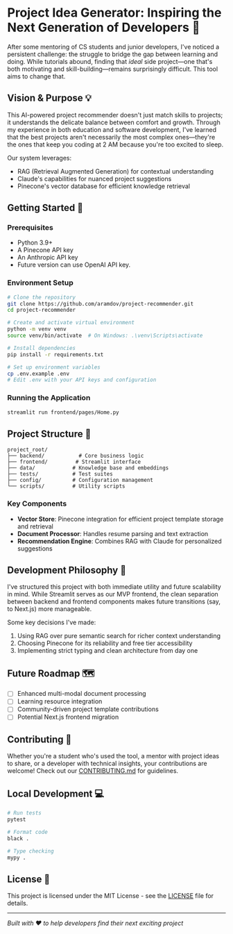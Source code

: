 # Project Idea Generator: Inspiring the Next Generation of Developers 🚀

After some mentoring of CS students and junior developers, I've noticed a persistent challenge: the struggle to bridge the gap between learning and doing. While tutorials abound, finding that *ideal* side project—one that's both motivating and skill-building—remains surprisingly difficult. This tool aims to change that.

## Vision & Purpose 💡

This AI-powered project recommender doesn't just match skills to projects; it understands the delicate balance between comfort and growth. Through my experience in both education and software development, I've learned that the best projects aren't necessarily the most complex ones—they're the ones that keep you coding at 2 AM because you're too excited to sleep.

Our system leverages:
- RAG (Retrieval Augmented Generation) for contextual understanding
- Claude's capabilities for nuanced project suggestions
- Pinecone's vector database for efficient knowledge retrieval

## Getting Started 🌟

### Prerequisites
- Python 3.9+
- A Pinecone API key
- An Anthropic API key
- Future version can use OpenAI API key.

### Environment Setup
```bash
# Clone the repository
git clone https://github.com/aramdov/project-recommender.git
cd project-recommender

# Create and activate virtual environment
python -m venv venv
source venv/bin/activate  # On Windows: .\venv\Scripts\activate

# Install dependencies
pip install -r requirements.txt

# Set up environment variables
cp .env.example .env
# Edit .env with your API keys and configuration
```

### Running the Application
```bash
streamlit run frontend/pages/Home.py
```

## Project Structure 📁

```
project_root/
├── backend/           # Core business logic
├── frontend/         # Streamlit interface
├── data/            # Knowledge base and embeddings
├── tests/           # Test suites
├── config/          # Configuration management
└── scripts/         # Utility scripts
```

### Key Components
- **Vector Store**: Pinecone integration for efficient project template storage and retrieval
- **Document Processor**: Handles resume parsing and text extraction
- **Recommendation Engine**: Combines RAG with Claude for personalized suggestions

## Development Philosophy 🤔

I've structured this project with both immediate utility and future scalability in mind. While Streamlit serves as our MVP frontend, the clean separation between backend and frontend components makes future transitions (say, to Next.js) more manageable.

Some key decisions I've made:
1. Using RAG over pure semantic search for richer context understanding
2. Choosing Pinecone for its reliability and free tier accessibility
3. Implementing strict typing and clean architecture from day one

## Future Roadmap 🗺️

- [ ] Enhanced multi-modal document processing
- [ ] Learning resource integration
- [ ] Community-driven project template contributions
- [ ] Potential Next.js frontend migration

## Contributing 🤝

Whether you're a student who's used the tool, a mentor with project ideas to share, or a developer with technical insights, your contributions are welcome! Check out our [CONTRIBUTING.md](CONTRIBUTING.md) for guidelines.

## Local Development 💻

```bash
# Run tests
pytest

# Format code
black .

# Type checking
mypy .
```

## License 📄

This project is licensed under the MIT License - see the [LICENSE](LICENSE) file for details.

---

*Built with ❤️ to help developers find their next exciting project*